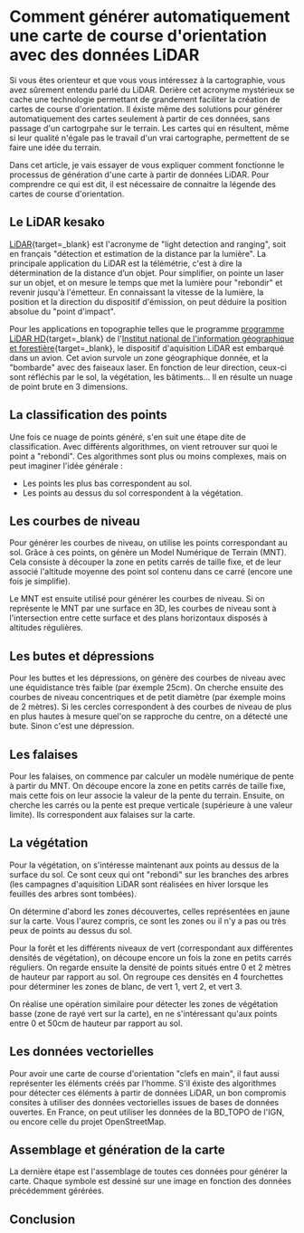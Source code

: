 # Comment générer automatiquement une carte de course d'orientation avec des données LiDAR

Si vous êtes orienteur et que vous vous intéressez à la cartographie, vous avez sûrement entendu parlé du LiDAR. Derière cet acronyme mystérieux se cache une technologie permettant de grandement faciliter la création de cartes de course d'orientation. Il éxiste même des solutions pour générer automatiquement des cartes seulement à partir de ces données, sans passage d'un cartogrpahe sur le terrain. Les cartes qui en résultent, même si leur qualité n'égale pas le travail d'un vrai cartographe, permettent de se faire une idée du terrain.

Dans cet article, je vais essayer de vous expliquer comment fonctionne le processus de génération d'une carte à partir de données LiDAR. Pour comprendre ce qui est dit, il est nécessaire de connaitre la légende des cartes de course d'orientation.

## Le LiDAR kesako

[LiDAR](https://fr.wikipedia.org/wiki/Lidar){target=_blank} est l'acronyme de "light detection and ranging", soit en français "détection et estimation de la distance par la lumière". La principale application du LiDAR est la télémétrie, c'est à dire la détermination de la distance d’un objet. Pour simplifier, on pointe un laser sur un objet, et on mesure le temps que met la lumière pour "rebondir" et revenir jusqu'à l'émetteur. En connaissant la vitesse de la lumière, la position et la direction du dispositif d'émission, on peut déduire la position absolue du "point d'impact".

Pour les applications en topographie telles que le programme [programme LiDAR HD](https://geoservices.ign.fr/lidarhd){target=_blank} de l'[Institut national de l'information géographique et forestière](https://geoservices.ign.fr/lidarhd){target=_blank}, le dispositif d'aquisition LiDAR est embarqué dans un avion. Cet avion survole un zone géographique donnée, et la "bombarde" avec des faiseaux laser. En fonction de leur direction, ceux-ci sont réfléchis par le sol, la végétation, les bâtiments... Il en résulte un nuage de point brute en 3 dimensions.

## La classification des points

Une fois ce nuage de points généré, s'en suit une étape dite de classification. Avec différents algorithmes, on vient retrouver sur quoi le point a "rebondi". Ces algorithmes sont plus ou moins complexes, mais on peut imaginer l'idée générale :
- Les points les plus bas correspondent au sol.
- Les points au dessus du sol correspondent à la végétation.

## Les courbes de niveau

Pour générer les courbes de niveau, on utilise les points correspondant au sol. Grâce à ces points, on génère un Model Numérique de Terrain (MNT). Cela consiste à découper la zone en petits carrés de taille fixe, et de leur associé l'altitude moyenne des point sol contenu dans ce carré (encore une fois je simplifie).

Le MNT est ensuite utilisé pour générer les courbes de niveau. Si on représente le MNT par une surface en 3D, les courbes de niveau sont à l'intersection entre cette surface et des plans horizontaux disposés à altitudes régulières.

## Les butes et dépressions

Pour les buttes et les dépressions, on génère des courbes de niveau avec une équidistance très faible (par éxemple 25cm). On cherche ensuite des courbes de niveau concentriques et de petit diamètre (par éxemple moins de 2 mètres). Si les cercles correspondent à des courbes de niveau de plus en plus hautes à mesure quel'on se rapproche du centre, on a détecté une bute. Sinon c'est une dépression.

## Les falaises

Pour les falaises, on commence par calculer un modèle numérique de pente à partir du MNT. On découpe encore la zone en petits carrés de taille fixe, mais cette fois on leur associe la valeur de la pente du terrain. Ensuite, on cherche les carrés ou la pente est preque verticale (supérieure à une valeur limite). Ils correspondent aux falaises sur la carte.

## La végétation

Pour la végétation, on s'intéresse maintenant aux points au dessus de la surface du sol. Ce sont ceux qui ont "rebondi" sur les branches des arbres (les campagnes d'aquisition LiDAR sont réalisées en hiver lorsque les feuilles des arbres sont tombées).

On détermine d'abord les zones découvertes, celles représentées en jaune sur la carte. Vous l'aurez compris, ce sont les zones ou il n'y a pas ou très peux de points au dessus du sol.

Pour la forêt et les différents niveaux de vert (correspondant aux différentes densités de végétation), on découpe encore un fois la zone en petits carrés réguliers. On regarde ensuite la densité de points situés entre 0 et 2 mètres de hauteur par rapport au sol. On regroupe ces densités en 4 fourchettes pour déterminer les zones de blanc, de vert 1, vert 2, et vert 3.

On réalise une opération similaire pour détecter les zones de végétation basse (zone de rayé vert sur la carte), en ne s'intéressant qu'aux points entre 0 et 50cm de hauteur par rapport au sol.

## Les données vectorielles

Pour avoir une carte de course d'orientation "clefs en main", il faut aussi représenter les éléments créés par l'homme. S'il éxiste des algorithmes pour détecter ces éléments à partir de données LiDAR, un bon compromis consites à utiliser des données vectorielles issues de bases de données ouvertes. En France, on peut utiliser les données de la BD_TOPO de l'IGN, ou encore celle du projet OpenStreetMap.

## Assemblage et génération de la carte

La dernière étape est l'assemblage de toutes ces données pour générer la carte. Chaque symbole est dessiné sur une image en fonction des données précédemment gérérées.

## Conclusion